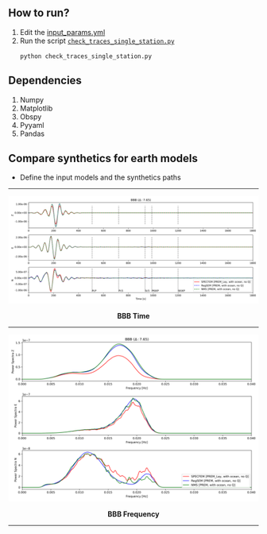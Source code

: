 ## How to run?
1. Edit the [input_params.yml](input_params.yml)
1. Run the script [`check_traces_single_station.py`](check_traces_single_station.py)
    ```
    python check_traces_single_station.py
    ```

## Dependencies
1. Numpy
1. Matplotlib
1. Obspy
1. Pyyaml
1. Pandas

## Compare synthetics for earth models
- Define the input models and the synthetics paths

<hr>
<p align="center">
<img src="figures/BBB_time.png" alt="BBB Time" />
</p>
<p align="center"><b>BBB Time</b></p>
<hr>

<p align="center">
<img src="figures/BBB_frequency.png" alt="BBB Frequency" />
</p>
<p align="center"><b>BBB Frequency</b></p>
<hr>